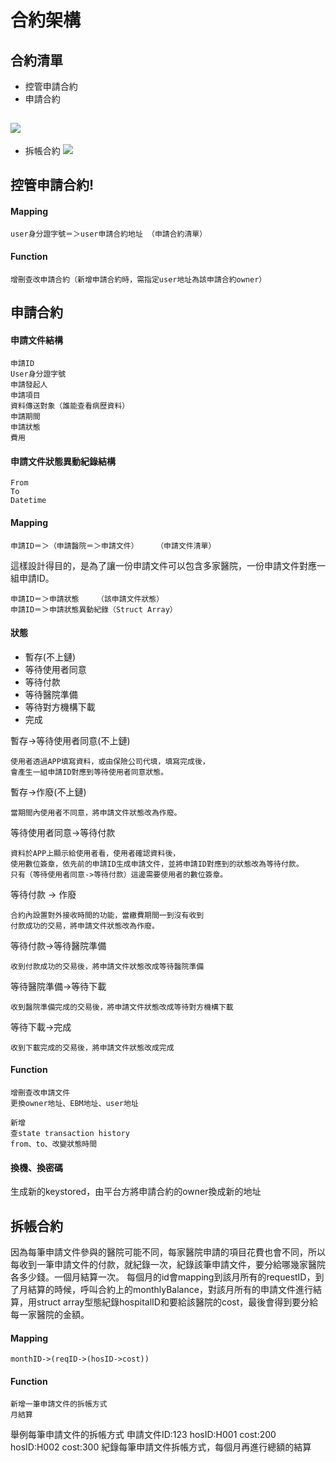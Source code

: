 # 合約架構
## 合約清單
- 控管申請合約
- 申請合約

![](https://i.imgur.com/lDN3Zqy.png)
- 
- 拆帳合約
![](https://i.imgur.com/vSOTaUe.png)




## 控管申請合約!


#### Mapping

    user身分證字號＝＞user申請合約地址 （申請合約清單）

#### Function

    增刪查改申請合約（新增申請合約時，需指定user地址為該申請合約owner）

## 申請合約

#### 申請文件結構
    
    申請ID
    User身分證字號
    申請發起人
    申請項目
    資料傳送對象（誰能查看病歷資料）
    申請期間
    申請狀態
    費用

#### 申請文件狀態異動紀錄結構

    From
    To
    Datetime
    
#### Mapping
    
    申請ID＝＞（申請醫院＝＞申請文件）    （申請文件清單）
這樣設計得目的，是為了讓一份申請文件可以包含多家醫院，一份申請文件對應一組申請ID。
    
    申請ID＝＞申請狀態    （該申請文件狀態）
    申請ID＝＞申請狀態異動紀錄（Struct Array）
    
#### 狀態
- 暫存(不上鏈)
- 等待使用者同意
- 等待付款
- 等待醫院準備
- 等待對方機構下載
- 完成

暫存->等待使用者同意(不上鏈)
    
    使用者透過APP填寫資料，或由保險公司代填，填寫完成後，
    會產生一組申請ID對應到等待使用者同意狀態。
    
暫存->作廢(不上鏈)

    當期間內使用者不同意，將申請文件狀態改為作廢。

等待使用者同意->等待付款
    
    資料於APP上顯示給使用者看，使用者確認資料後，
    使用數位簽章，依先前的申請ID生成申請文件，並將申請ID對應到的狀態改為等待付款。
    只有（等待使用者同意->等待付款）這邊需要使用者的數位簽章。
    
等待付款 -> 作廢

    合約內設置對外接收時間的功能，當繳費期間一到沒有收到
    付款成功的交易，將申請文件狀態改為作廢。
    
等待付款->等待醫院準備
    
    收到付款成功的交易後，將申請文件狀態改成等待醫院準備
    
等待醫院準備->等待下載

    收到醫院準備完成的交易後，將申請文件狀態改成等待對方機構下載
    
等待下載->完成
    
    收到下載完成的交易後，將申請文件狀態改成完成
    

#### Function

    增刪查改申請文件
    更換owner地址、EBM地址、user地址
     
    新增
    查state transaction history
    from、to、改變狀態時間

#### 換機、換密碼

生成新的keystored，由平台方將申請合約的owner換成新的地址

## 拆帳合約
因為每筆申請文件參與的醫院可能不同，每家醫院申請的項目花費也會不同，所以每收到一筆申請文件的付款，就紀錄一次，紀錄該筆申請文件，要分給哪幾家醫院各多少錢。一個月結算一次。
每個月的id會mapping到該月所有的requestID，到了月結算的時候，呼叫合約上的monthlyBalance，對該月所有的申請文件進行結算，用struct array型態紀錄hospitalID和要給該醫院的cost，最後會得到要分給每一家醫院的金額。
#### Mapping

    monthID->(reqID->(hosID->cost))
#### Function

    新增一筆申請文件的拆帳方式
    月結算
舉例每筆申請文件的拆帳方式
申請文件ID:123
hosID:H001
cost:200
hosID:H002
cost:300
紀錄每筆申請文件拆帳方式，每個月再進行總額的結算

    
    